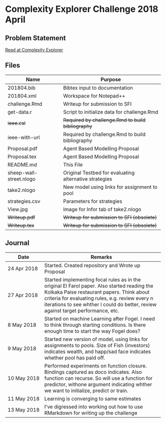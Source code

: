 # Complexity Explorer Challenge 2018 April

## Problem Statement

[Read at Complexity Explorer](https://www.complexityexplorer.org/challenges/2-spring-2018-complexity-challenge/submissions)

  
## Files

| Name | Purpose |
|--------------------|--------------------------------------------------------------------------|
| 201804.bib | Bibtex input to documentation |
| 201804.xml | Workspace for Notepad++ | 
| challenge.Rmd | Writeup for submission to SFI |
| get-data.r | Script to initialize data for challenge.Rmd |
|~~ieee.csl~~| ~~Required by challenge.Rmd to build bibliography~~ |
| ieee-with-url |Required by challenge.Rmd to build bibliography |
| Proposal.pdf | Agent Based Modelling Proposal |
| Proposal.tex | Agent Based Modelling Proposal |
| README.md | This File |
| sheep-wall-street.nlogo | Original Testbed for evaluating alternative strategies |
| take2.nlogo | New model using links for assignment to pool |
| strategies.csv | Parameters for strategies |
| View.jpg | Image for Infor tab of take2.nlogo |
| ~~Writeup.pdf~~ | ~~Writeup for submission to SFI (obsolete)~~ |
| ~~Writeup.tex~~ | ~~Writeup for submission to SFI (obsolete)~~|

## Journal

| Date | Remarks |
|-----------|--------------------------------------------------------------------------------|
|24&nbsp;Apr&nbsp;2018| Started. Created repository and Wrote up Proposal |
| 27 Apr 2018 |Started implementing focal rules as in the original El Farol paper. Also started reading the Kolkaka Paise restaurant papers. Think about criteria for evaluating rules, e.g. review every n iterations to see whther I could do better, review against target performance, etc.|
| 8 May 2018 | Started on machine Learning after Fogel. I need to think through starting conditions. Is there enough time to start the way Fogel does? |
| 9 May 2018 | Started new version of model, using links for assignments to pools. Size of Fish (investors) indicates wealth, and happ/sad face indicates whether pool has paid off.|
| 10&nbsp;May&nbsp;2018| Performed experiments on function closure. Bindings captured as doco indicates. Also function can recurse. So will use a function for predictor, withone argument indicating whther we want to initialize, predict or train.|
| 11 May 2018 | Learning is converging to same estimates |
| 13 May 2018 | I've digressed into working out how to use RMarkdown for writing up the challenge|



